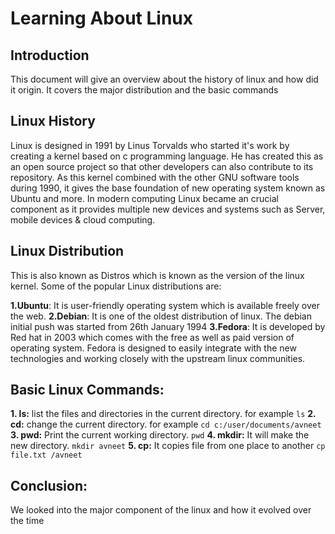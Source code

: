 # Learning About Linux

## Introduction

This document will give an overview about the history of linux and how did it origin. It covers the major distribution and the basic commands

## Linux History

Linux is designed in 1991 by Linus Torvalds who started it's work by creating a kernel based on c programming language. He has created this as an open source project so that other developers can also contribute to its repository. As this kernel combined with the other GNU software tools during 1990, it gives the base foundation of new operating system known as Ubuntu and more.
In modern computing Linux became an crucial component as it provides multiple new devices and systems such as Server, mobile devices & cloud computing.

## Linux Distribution

This is also known as Distros which is known as the version of the linux kernel.
Some of the popular Linux distributions are:

**1.Ubuntu**: It is user-friendly operating system which is available freely over the web.
**2.Debian**: It is one of the oldest distribution of linux. The debian initial push was started from 26th January 1994
**3.Fedora**: It is developed by Red hat in 2003 which comes with the free as well as paid version of operating system. Fedora is designed to easily integrate with the new technologies and working closely with the upstream linux communities.

## Basic Linux Commands:

**1. ls:** list the files and directories in the current directory. for example `ls`
**2. cd:** change the current directory. for example `cd c:/user/documents/avneet`
**3. pwd:** Print the current working directory. `pwd`
**4. mkdir:** It will make the new directory. `mkdir avneet`
**5. cp:** It copies file from one place to another `cp file.txt /avneet`

## Conclusion:

We looked into the major component of the linux and how it evolved over the time
